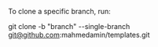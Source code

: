 To clone a specific branch, run:

git clone -b "branch" --single-branch git@github.com:mahmedamin/templates.git

